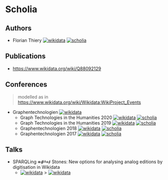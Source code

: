 # Scholia

## Authors

*  Florian Thiery [![wikidata](https://img.shields.io/badge/Wikidata-Q66606154-blue.svg)](https://www.wikidata.org/wiki/Q66606154) [![scholia](https://img.shields.io/badge/Scholia-Q66606154-green.svg)](https://tools.wmflabs.org/scholia/author/Q66606154)

## Publications

* https://www.wikidata.org/wiki/Q88092129

## Conferences

> modelled as in https://www.wikidata.org/wiki/Wikidata:WikiProject_Events

* Graphentechnologien [![wikidata](https://img.shields.io/badge/Wikidata-Q88859517-blue.svg)](https://www.wikidata.org/wiki/Q88859517)
  * Graph Technologies in the Humanities 2020 [![wikidata](https://img.shields.io/badge/Wikidata-Q88860125-blue.svg)](https://www.wikidata.org/wiki/Q88860125) [![scholia](https://img.shields.io/badge/Scholia-Q88860125-green.svg)](https://tools.wmflabs.org/scholia/venue/Q88860125)
  * Graph Technologies in the Humanities 2019 [![wikidata](https://img.shields.io/badge/Wikidata-Q88864270-blue.svg)](https://www.wikidata.org/wiki/Q88864270) [![scholia](https://img.shields.io/badge/Scholia-Q88864270-green.svg)](https://tools.wmflabs.org/scholia/venue/Q88864270)
  * Graphentechnologien 2018 [![wikidata](https://img.shields.io/badge/Wikidata-Q88866968-blue.svg)](https://www.wikidata.org/wiki/Q88866968) [![scholia](https://img.shields.io/badge/Scholia-Q88866968-green.svg)](https://tools.wmflabs.org/scholia/venue/Q88866968)
  * Graphentechnologien 2017 [![wikidata](https://img.shields.io/badge/Wikidata-Q88867448-blue.svg)](https://www.wikidata.org/wiki/Q88867448) [![scholia](https://img.shields.io/badge/Scholia-Q88867448-green.svg)](https://tools.wmflabs.org/scholia/venue/Q88867448)

## Talks

* SPARQLing ᚑᚌᚆᚐᚋ Stones: New options for analysing analog editions by digitisation in Wikidata
  * [![wikidata](https://img.shields.io/badge/Wikidata-Q88091985-blue.svg)](https://www.wikidata.org/wiki/Q88091985) > [![wikidata](https://img.shields.io/badge/Wikidata-Q88860125-blue.svg)](https://www.wikidata.org/wiki/Q88860125)

